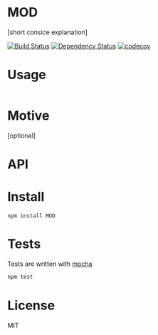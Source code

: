 # MOD

[short consice explanation]

[![Build Status](https://secure.travis-ci.org/fent/MOD.svg)](http://travis-ci.org/fent/MOD)
[![Dependency Status](https://david-dm.org/fent/MOD.svg)](https://david-dm.org/fent/MOD)
[![codecov](https://codecov.io/gh/fent/MOD/branch/master/graph/badge.svg)](https://codecov.io/gh/fent/MOD)



# Usage

```js
```


# Motive
[optional]


# API


# Install

    npm install MOD


# Tests
Tests are written with [mocha](https://mochajs.org/)

```bash
npm test
```

# License
MIT
